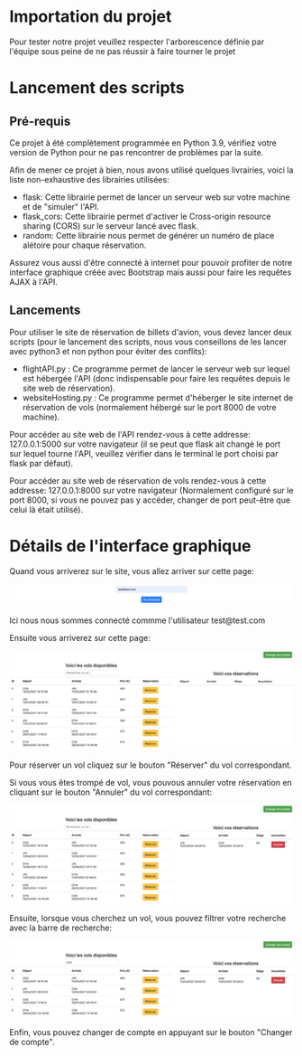 <h1>Importation du projet</h1>
<p>Pour tester notre projet veuillez respecter l'arborescence définie par l'équipe sous peine de ne pas réussir à faire tourner le projet</p>
<h1>Lancement des scripts</h1>
<h2>Pré-requis</h2>
<p>Ce projet à été complètement programmée en Python 3.9, vérifiez votre version de Python pour ne pas rencontrer de problèmes par la suite.</p>
<p>Afin de mener ce projet à bien, nous avons utilisé quelques livrairies, voici la liste non-exhaustive des librairies utilisées:</p>
<ul>
  <li>flask: Cette librairie permet de lancer un serveur web sur votre machine et de "simuler" l'API.</li>
  <li>flask_cors: Cette librairie permet d'activer le Cross-origin resource sharing (CORS) sur le serveur lancé avec flask.</li>
  <li>random: Cette librairie nous permet de générer un numéro de place alétoire pour chaque réservation.</li>
</ul>
<p>Assurez vous aussi d'être connecté à internet pour pouvoir profiter de notre interface graphique créée avec Bootstrap mais aussi pour faire les requêtes AJAX à l'API.</p>
<h2>Lancements</h2>
<p>Pour utiliser le site de réservation de billets d'avion, vous devez lancer deux scripts (pour le lancement des scripts, nous vous conseillons de les lancer avec python3 et non python pour éviter des conflits):</p>
<ul>
  <li>flightAPI.py : Ce programme permet de lancer le serveur web sur lequel est hébergée l'API (donc indispensable pour faire les requêtes depuis le site web de réservation).</li>
  <li>websiteHosting.py : Ce programme permet d'héberger le site internet de réservation de vols (normalement hébergé sur le port 8000 de votre machine).</li>
</ul>
<p>Pour accéder au site web de l'API rendez-vous à cette addresse: 127.0.0.1:5000 sur votre navigateur (il se peut que flask ait changé le port sur lequel tourne l'API, veuillez vérifier dans le terminal le port choisi par flask par défaut).</p>
<p>Pour accéder au site web de réservation de vols rendez-vous à cette addresse: 127.0.0.1:8000 sur votre navigateur (Normalement configuré sur le port 8000, si vous ne pouvez pas y accéder, changer de port peut-être que celui là était utilisé).</p>
<h1>Détails de l'interface graphique</h1>
<p>Quand vous arriverez sur le site, vous allez arriver sur cette page:</p>
<img src="/images/connexion.png">
<p>Ici nous nous sommes connecté commme l'utilisateur test@test.com</p>
<p>Ensuite vous arriverez sur cette page:</p>
<img src="/images/accueil.png">
<p>Pour réserver un vol cliquez sur le bouton "Réserver" du vol correspondant.</p>
<p>Si vous vous êtes trompé de vol, vous pouvous annuler votre réservation en cliquant sur le bouton "Annuler" du vol correspondant:</p>
<img src="/images/reservation.png">
<p>Ensuite, lorsque vous cherchez un vol, vous pouvez filtrer votre recherche avec la barre de recherche:</p>
<img src="/images/filtrage.png">
<p>Enfin, vous pouvez changer de compte en appuyant sur le bouton "Changer de compte".</p>
